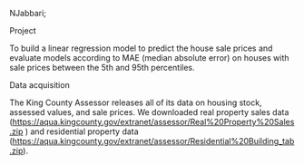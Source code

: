 NJabbari;

Project 

To build a linear regression model to predict the house sale prices and evaluate models according to MAE (median absolute error) on houses with sale prices between the 5th and 95th percentiles.

Data  acquisition

The King County Assessor releases all of its data on housing stock, assessed values, and sale prices. We downloaded real property sales data (https://aqua.kingcounty.gov/extranet/assessor/Real%20Property%20Sales.zip ) and residential property data (https://aqua.kingcounty.gov/extranet/assessor/Residential%20Building_tab.zip).
